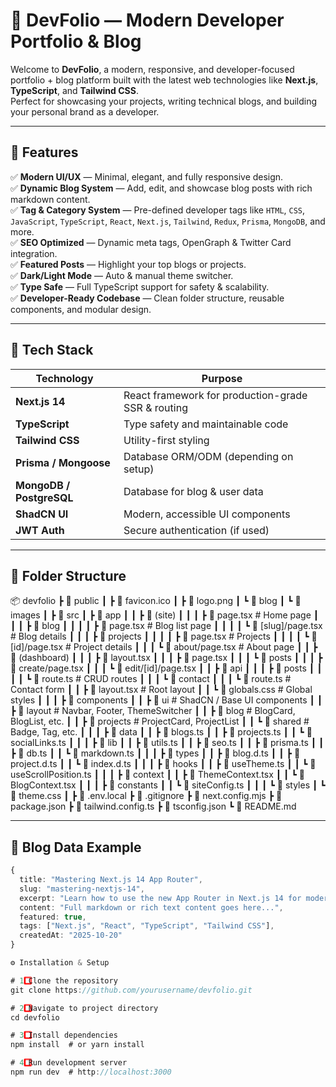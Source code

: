 # 🚀 DevFolio — Modern Developer Portfolio & Blog

Welcome to **DevFolio**, a modern, responsive, and developer-focused portfolio + blog platform built with the latest web technologies like **Next.js**, **TypeScript**, and **Tailwind CSS**.  
Perfect for showcasing your projects, writing technical blogs, and building your personal brand as a developer.

---

## 🌟 Features

✅ **Modern UI/UX** — Minimal, elegant, and fully responsive design.  
✅ **Dynamic Blog System** — Add, edit, and showcase blog posts with rich markdown content.  
✅ **Tag & Category System** — Pre-defined developer tags like `HTML`, `CSS`, `JavaScript`, `TypeScript`, `React`, `Next.js`, `Tailwind`, `Redux`, `Prisma`, `MongoDB`, and more.  
✅ **SEO Optimized** — Dynamic meta tags, OpenGraph & Twitter Card integration.  
✅ **Featured Posts** — Highlight your top blogs or projects.  
✅ **Dark/Light Mode** — Auto & manual theme switcher.  
✅ **Type Safe** — Full TypeScript support for safety & scalability.  
✅ **Developer-Ready Codebase** — Clean folder structure, reusable components, and modular design.

---

## 🧩 Tech Stack

| Technology | Purpose |
|-------------|----------|
| **Next.js 14** | React framework for production-grade SSR & routing |
| **TypeScript** | Type safety and maintainable code |
| **Tailwind CSS** | Utility-first styling |
| **Prisma / Mongoose** | Database ORM/ODM (depending on setup) |
| **MongoDB / PostgreSQL** | Database for blog & user data |
| **ShadCN UI** | Modern, accessible UI components |
| **JWT Auth** | Secure authentication (if used) |

---

## 🧱 Folder Structure
📦 devfolio
┣ 📁 public
┃ ┣ 📄 favicon.ico
┃ ┣ 📄 logo.png
┃ ┗ 📁 blog
┃ ┗ 📁 images
┃
┣ 📁 src
┃ ┣ 📁 app
┃ ┃ ┣ 📁 (site)
┃ ┃ ┃ ┣ 📄 page.tsx # Home page
┃ ┃ ┃ ┣ 📁 blog
┃ ┃ ┃ ┃ ┣ 📄 page.tsx # Blog list page
┃ ┃ ┃ ┃ ┗ 📄 [slug]/page.tsx # Blog details
┃ ┃ ┃ ┣ 📁 projects
┃ ┃ ┃ ┃ ┣ 📄 page.tsx # Projects
┃ ┃ ┃ ┃ ┗ 📄 [id]/page.tsx # Project details
┃ ┃ ┃ ┗ 📄 about/page.tsx # About page
┃ ┃ ┣ 📁 (dashboard)
┃ ┃ ┃ ┣ 📄 layout.tsx
┃ ┃ ┃ ┣ 📄 page.tsx
┃ ┃ ┃ ┗ 📁 posts
┃ ┃ ┃ ┣ 📄 create/page.tsx
┃ ┃ ┃ ┗ 📄 edit/[id]/page.tsx
┃ ┃ ┣ 📁 api
┃ ┃ ┃ ┣ 📁 posts
┃ ┃ ┃ ┃ ┗ 📄 route.ts # CRUD routes
┃ ┃ ┃ ┗ 📁 contact
┃ ┃ ┃ ┗ 📄 route.ts # Contact form
┃ ┃ ┣ 📄 layout.tsx # Root layout
┃ ┃ ┗ 📄 globals.css # Global styles
┃ ┃
┃ ┣ 📁 components
┃ ┃ ┣ 📁 ui # ShadCN / Base UI components
┃ ┃ ┣ 📁 layout # Navbar, Footer, ThemeSwitcher
┃ ┃ ┣ 📁 blog # BlogCard, BlogList, etc.
┃ ┃ ┣ 📁 projects # ProjectCard, ProjectList
┃ ┃ ┗ 📁 shared # Badge, Tag, etc.
┃ ┃
┃ ┣ 📁 data
┃ ┃ ┣ 📄 blogs.ts
┃ ┃ ┣ 📄 projects.ts
┃ ┃ ┗ 📄 socialLinks.ts
┃ ┃
┃ ┣ 📁 lib
┃ ┃ ┣ 📄 utils.ts
┃ ┃ ┣ 📄 seo.ts
┃ ┃ ┣ 📄 prisma.ts
┃ ┃ ┣ 📄 db.ts
┃ ┃ ┗ 📄 markdown.ts
┃ ┃
┃ ┣ 📁 types
┃ ┃ ┣ 📄 blog.d.ts
┃ ┃ ┣ 📄 project.d.ts
┃ ┃ ┗ 📄 index.d.ts
┃ ┃
┃ ┣ 📁 hooks
┃ ┃ ┣ 📄 useTheme.ts
┃ ┃ ┗ 📄 useScrollPosition.ts
┃ ┃
┃ ┣ 📁 context
┃ ┃ ┣ 📄 ThemeContext.tsx
┃ ┃ ┗ 📄 BlogContext.tsx
┃ ┃
┃ ┣ 📁 constants
┃ ┃ ┗ 📄 siteConfig.ts
┃ ┃
┃ ┗ 📁 styles
┃ ┗ 📄 theme.css
┃
┣ 📄 .env.local
┣ 📄 .gitignore
┣ 📄 next.config.mjs
┣ 📄 package.json
┣ 📄 tailwind.config.ts
┣ 📄 tsconfig.json
┗ 📄 README.md

---

## 📝 Blog Data Example

```ts
{
  title: "Mastering Next.js 14 App Router",
  slug: "mastering-nextjs-14",
  excerpt: "Learn how to use the new App Router in Next.js 14 for modern web apps.",
  content: "Full markdown or rich text content goes here...",
  featured: true,
  tags: ["Next.js", "React", "TypeScript", "Tailwind CSS"],
  createdAt: "2025-10-20"
}

⚙️ Installation & Setup

# 1️⃣ Clone the repository
git clone https://github.com/yourusername/devfolio.git

# 2️⃣ Navigate to project directory
cd devfolio

# 3️⃣ Install dependencies
npm install  # or yarn install

# 4️⃣ Run development server
npm run dev  # http://localhost:3000
